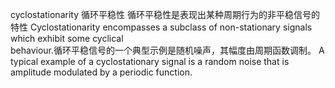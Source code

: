 cyclostationarity 循环平稳性 
循环平稳性是表现出某种周期行为的非平稳信号的特性
Cyclostationarity encompasses a subclass of non-stationary signals which exhibit some cyclical  
behaviour.循环平稳信号的一个典型示例是随机噪声，其幅度由周期函数调制。 A typical example of a cyclostationary signal is a random noise that is amplitude modulated by a periodic function.